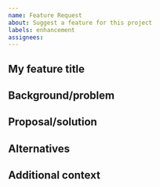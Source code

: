 ```yaml
---
name: Feature Request
about: Suggest a feature for this project
labels: enhancement
assignees:
---
```

<!--- Provide a general summary of your feature request in the title above. -->

<!-- Give your feature a short title here. -->
## My feature title
<!-- Provide a short and clear description of the feature. -->

## Background/problem
<!--
Provide background details to show why this feature is necessary. Is your
feature request related to a problem? If so, please describe the problem.
Provide as much detail as possible.
-->

## Proposal/solution
<!--
Provide a short and clear description of the solution you'd like. Include code
examples, if possible. Feel free to use pseudo-code to show how you think the
feature should work.
-->

## Alternatives
<!-- Describe any alternative solutions or features you've considered. -->

## Additional context
<!-- Please provide any other context or code examples that may help. -->